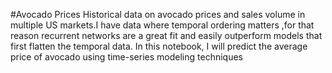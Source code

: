 #Avocado Prices
Historical data on avocado prices and sales volume in multiple US markets.I have data where temporal ordering matters ,for that reason recurrent networks are a great fit and easily outperform models that first flatten the temporal data.
In this notebook, I will predict the average price of avocado using time-series modeling techniques




